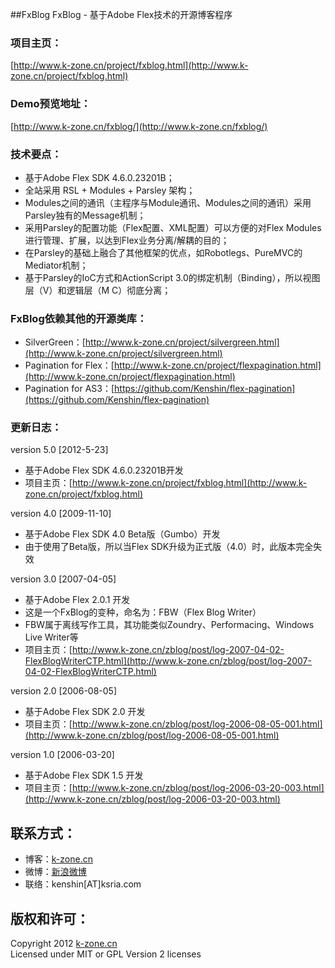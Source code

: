 ##FxBlog
FxBlog - 基于Adobe Flex技术的开源博客程序

### 项目主页：  
[http://www.k-zone.cn/project/fxblog.html](http://www.k-zone.cn/project/fxblog.html)

### Demo预览地址：  
[http://www.k-zone.cn/fxblog/](http://www.k-zone.cn/fxblog/)

### 技术要点：  
* 基于Adobe Flex SDK 4.6.0.23201B；   
* 全站采用 RSL + Modules + Parsley 架构；   
* Modules之间的通讯（主程序与Module通讯、Modules之间的通讯）采用Parsley独有的Message机制；   
* 采用Parsley的配置功能（Flex配置、XML配置）可以方便的对Flex Modules进行管理、扩展，以达到Flex业务分离/解耦的目的；   
* 在Parsley的基础上融合了其他框架的优点，如Robotlegs、PureMVC的Mediator机制；   
* 基于Parsley的IoC方式和ActionScript 3.0的绑定机制（Binding），所以视图层（V）和逻辑层（M C）彻底分离；  

### FxBlog依赖其他的开源类库：
* SilverGreen：[http://www.k-zone.cn/project/silvergreen.html](http://www.k-zone.cn/project/silvergreen.html)
* Pagination for Flex：[http://www.k-zone.cn/project/flexpagination.html](http://www.k-zone.cn/project/flexpagination.html)
* Pagination for AS3：[https://github.com/Kenshin/flex-pagination](https://github.com/Kenshin/flex-pagination)

### 更新日志：
version 5.0 [2012-5-23]
* 基于Adobe Flex SDK 4.6.0.23201B开发
* 项目主页：[http://www.k-zone.cn/project/fxblog.html](http://www.k-zone.cn/project/fxblog.html)

version 4.0 [2009-11-10]
* 基于Adobe Flex SDK 4.0 Beta版（Gumbo）开发
* 由于使用了Beta版，所以当Flex SDK升级为正式版（4.0）时，此版本完全失效

version 3.0 [2007-04-05]
* 基于Adobe Flex 2.0.1 开发
* 这是一个FxBlog的变种，命名为：FBW（Flex Blog Writer）
* FBW属于离线写作工具，其功能类似Zoundry、Performacing、Windows Live Writer等
* 项目主页：[http://www.k-zone.cn/zblog/post/log-2007-04-02-FlexBlogWriterCTP.html](http://www.k-zone.cn/zblog/post/log-2007-04-02-FlexBlogWriterCTP.html)

version 2.0 [2006-08-05]
* 基于Adobe Flex SDK 2.0 开发
* 项目主页：[http://www.k-zone.cn/zblog/post/log-2006-08-05-001.html](http://www.k-zone.cn/zblog/post/log-2006-08-05-001.html)

version 1.0 [2006-03-20]
* 基于Adobe Flex SDK 1.5 开发
* 项目主页：[http://www.k-zone.cn/zblog/post/log-2006-03-20-003.html](http://www.k-zone.cn/zblog/post/log-2006-03-20-003.html)

## 联系方式：
* 博客：[k-zone.cn](http://www.k-zone.cn/zblog)
* 微博：[新浪微博](http://weibo.com/23784148)
* 联络：kenshin[AT]ksria.com

## 版权和许可：
Copyright 2012 [k-zone.cn](http://www.k-zone.cn/zblog)  
Licensed under MIT or GPL Version 2 licenses
